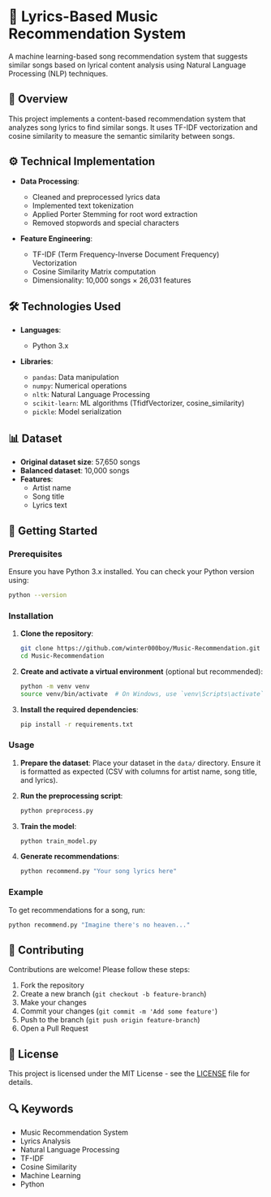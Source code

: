 # 🎵 Lyrics-Based Music Recommendation System

A machine learning-based song recommendation system that suggests similar songs based on lyrical content analysis using Natural Language Processing (NLP) techniques.

## 🎯 Overview

This project implements a content-based recommendation system that analyzes song lyrics to find similar songs. It uses TF-IDF vectorization and cosine similarity to measure the semantic similarity between songs.

## ⚙️ Technical Implementation

- **Data Processing**: 
  - Cleaned and preprocessed lyrics data
  - Implemented text tokenization
  - Applied Porter Stemming for root word extraction
  - Removed stopwords and special characters

- **Feature Engineering**:
  - TF-IDF (Term Frequency-Inverse Document Frequency) Vectorization
  - Cosine Similarity Matrix computation
  - Dimensionality: 10,000 songs × 26,031 features

## 🛠️ Technologies Used

- **Languages**:
  - Python 3.x

- **Libraries**:
  - `pandas`: Data manipulation
  - `numpy`: Numerical operations
  - `nltk`: Natural Language Processing
  - `scikit-learn`: ML algorithms (TfidfVectorizer, cosine_similarity)
  - `pickle`: Model serialization

## 📊 Dataset

- **Original dataset size**: 57,650 songs
- **Balanced dataset**: 10,000 songs
- **Features**:
  - Artist name
  - Song title
  - Lyrics text

## 🚀 Getting Started

### Prerequisites

Ensure you have Python 3.x installed. You can check your Python version using:
```bash
python --version
```

### Installation

1. **Clone the repository**:
   ```bash
   git clone https://github.com/winter000boy/Music-Recommendation.git
   cd Music-Recommendation
   ```

2. **Create and activate a virtual environment** (optional but recommended):
   ```bash
   python -m venv venv
   source venv/bin/activate  # On Windows, use `venv\Scripts\activate`
   ```

3. **Install the required dependencies**:
   ```bash
   pip install -r requirements.txt
   ```

### Usage

1. **Prepare the dataset**:
   Place your dataset in the `data/` directory. Ensure it is formatted as expected (CSV with columns for artist name, song title, and lyrics).

2. **Run the preprocessing script**:
   ```bash
   python preprocess.py
   ```

3. **Train the model**:
   ```bash
   python train_model.py
   ```

4. **Generate recommendations**:
   ```bash
   python recommend.py "Your song lyrics here"
   ```

### Example

To get recommendations for a song, run:
```bash
python recommend.py "Imagine there's no heaven..."
```

## 🤝 Contributing

Contributions are welcome! Please follow these steps:

1. Fork the repository
2. Create a new branch (`git checkout -b feature-branch`)
3. Make your changes
4. Commit your changes (`git commit -m 'Add some feature'`)
5. Push to the branch (`git push origin feature-branch`)
6. Open a Pull Request

## 📄 License

This project is licensed under the MIT License - see the [LICENSE](LICENSE) file for details.

## 🔍 Keywords

- Music Recommendation System
- Lyrics Analysis
- Natural Language Processing
- TF-IDF
- Cosine Similarity
- Machine Learning
- Python
